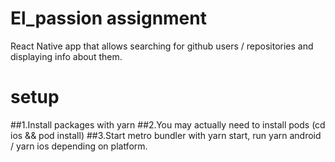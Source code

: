 # El_passion assignment

React Native app that allows searching for github users / repositories and displaying info about them.

# setup

##1.Install packages with yarn
##2.You may actually need to install pods (cd ios && pod install) 
##3.Start metro bundler with yarn start, run yarn android / yarn ios depending on platform. 
